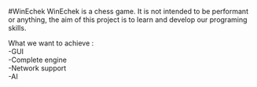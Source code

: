 #WinEchek
WinEchek is a chess game.
It is not intended to be performant or anything, the aim of this project is
to learn and develop our programing skills.

What we want to achieve :  
   -GUI  
   -Complete engine  
   -Network support  
   -AI  
